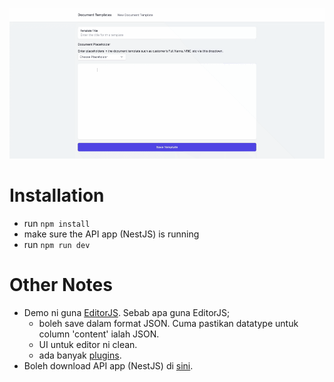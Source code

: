![Document Template Builder Demo](document-builder.gif)

# Installation
- run ```npm install```
- make sure the API app (NestJS) is running
- run ```npm run dev```

# Other Notes
- Demo ni guna [EditorJS](https://editorjs.io/). Sebab apa guna EditorJS;
  - boleh save dalam format JSON. Cuma pastikan datatype untuk column 'content' ialah JSON.
  - UI untuk editor ni clean.
  - ada banyak [plugins](https://github.com/editor-js/awesome-editorjs).
- Boleh download API app (NestJS) di [sini](https://github.com/uzzairatinvoke/pactonline-document-builder-api).
